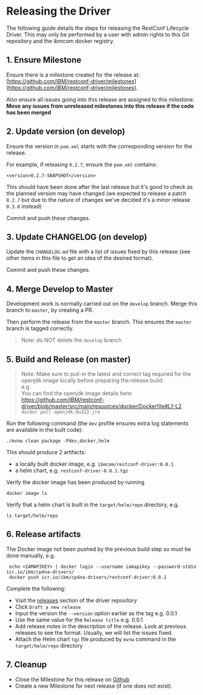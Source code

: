 # Releasing the Driver

The following guide details the steps for releasing the RestConf Lifecycle Driver. This may only be performed by a user with admin rights to this Git repository and the ibmcom docker registry.

## 1. Ensure Milestone

Ensure there is a milestone created for the release at: [https://github.com/IBM/restconf-driver/milestones](https://github.com/IBM/restconf-driver/milestones).

Also ensure all issues going into this release are assigned to this milestone. **Move any issues from unreleased milestones into this release if the code has been merged**

## 2. Update version (on develop)

Ensure the version in `pom.xml` starts with the corresponding version for the release.

For example, if releasing `0.2.7`, ensure the `pom.xml` contains:

```
<version>0.2.7-SNAPSHOT</version>
```

This should have been done after the last release but it's good to check as the planned version may have changed (we expected to release a patch `0.2.7` but due to the nature of changes we've decided it's a minor release `0.3.0` instead)

Commit and push these changes.

## 3. Update CHANGELOG (on develop)

Update the `CHANGELOG.md` file with a list of issues fixed by this release (see other items in this file to get an idea of the desired format).

Commit and push these changes.
## 4. Merge Develop to Master

Development work is normally carried out on the `develop` branch. Merge this branch to `master`, by creating a PR.

Then perform the release from the `master` branch. This ensures the `master` branch is tagged correctly.

> Note: do NOT delete the `develop` branch

## 5. Build and Release (on master)  

> Note: Make sure to pull-in the latest and correct tag required for the openjdk image locally before preparing the release build.  
> e.g  
> You can find the openjdk image details here: https://github.com/IBM/restconf-driver/blob/master/src/main/resources/docker/Dockerfile#L1-L2  
> `docker pull openjdk:8u322-jre`

Run the following command (the `dev` profile ensures extra log statements are available in the built code):
```
./mvnw clean package -Pdev,docker,helm
```

This should produce 2 artifacts:
- a locally built docker image, e.g. `ibmcom/restconf-driver:0.0.1`
- a helm chart, e.g. `restconf-driver-0.0.1.tgz`

Verify the docker image has been produced by running
```
docker image ls
```

Verify that a helm chart is built in the `target/helm/repo` directory, e.g.
```
ls target/helm/repo
```

## 6. Release artifacts

The Docker image not been pushed by the previous build step so must be done manually, e.g.
```
 echo <IAMAPIKEY> | docker login --username iamapikey --password-stdin icr.io/ibm/cp4na-drivers/
 docker push icr.io/ibm/cp4na-drivers/restconf-driver:0.0.1

```

Complete the following:

- Visit the [releases](https://github.com/IBM/restconf-driver/releases) section of the driver repository
- Click `Draft a new release`
- Input the version the `--version` option earlier as the tag e.g. 0.0.1
- Use the same value for the `Release title` e.g. 0.0.1
- Add release notes in the description of the release. Look at previous releases to see the format. Usually, we will list the issues fixed.
- Attach the Helm chart `tgz` file produced by `mvnw` command in the `target/helm/repo` directory

## 7. Cleanup

- Close the Milestone for this release on [Github](https://github.com/IBM/restconf-driver/milestones)
- Create a new Milestone for next release (if one does not exist).
